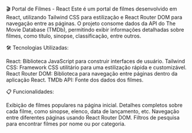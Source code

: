 🎬 Portal de Filmes - React
Este é um portal de filmes desenvolvido em React, utilizando Tailwind CSS para estilização e React Router DOM para navegação entre as páginas. O projeto consome dados da API do The Movie Database (TMDb), permitindo exibir informações detalhadas sobre filmes, como título, sinopse, classificação, entre outros.

🛠️ Tecnologias Utilizadas:

React: Biblioteca JavaScript para construir interfaces de usuário.
Tailwind CSS: Framework CSS utilitário para uma estilização rápida e customizável.
React Router DOM: Biblioteca para navegação entre páginas dentro da aplicação React.
TMDb API: Fonte dos dados dos filmes.

📋 Funcionalidades:

Exibição de filmes populares na página inicial.
Detalhes completos sobre cada filme, como sinopse, elenco, data de lançamento, etc.
Navegação entre diferentes páginas usando React Router DOM.
Filtros de pesquisa para encontrar filmes por nome ou por categoria.
